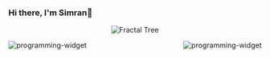 ### Hi there, I'm Simran👋 
<div align="center">
  <p>
    <img src="[https://media4.giphy.com/media/v1.Y2lkPTc5MGI3NjExczJmd3hjM2NkdXhwd2dzMm81bGdobXhnaHp1dnh2bTB2OXVwa2xydSZlcD12MV9pbnRlcm5hbF9naWZfYnlfaWQmY3Q9Zw/3o7bu8qJpjldRYVeE0/giphy.gif](https://i.giphy.com/3o7bu8qJpjldRYVeE0.webp)" alt="Fractal Tree" />
  </p>
</div>


<img src="https://github-readme-stats.vercel.app/api/top-langs/?username=simrank13&layout=compact&theme=radical" alt="programming-widget" align="left"/>

<img src="https://github-readme-stats.vercel.app/api/?username=simrank13&count_private=true&theme=radical&showicons=true" alt="programming-widget" align="right"/>




<!--
**simrank13/simrank13** is a ✨ _special_ ✨ repository because its `README.md` (this file) appears on your GitHub profile.

Here are some ideas to get you started:

- 🔭 I’m currently working on ...
- 🌱 I’m currently learning ...
- 👯 I’m looking to collaborate on ...
- 🤔 I’m looking for help with ...
- 💬 Ask me about ...
- 📫 How to reach me: ...
- 😄 Pronouns: ...
- ⚡ Fun fact: ...
-->

